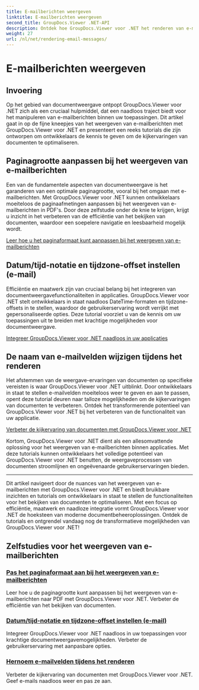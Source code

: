 ```yaml
---
title: E-mailberichten weergeven
linktitle: E-mailberichten weergeven
second_title: GroupDocs.Viewer .NET-API
description: Ontdek hoe GroupDocs.Viewer voor .NET het renderen van e-mailberichten in PDF's vereenvoudigt. Leer hoe u de paginagrootte kunt aanpassen, de DateTime-notatie kunt instellen en velden efficiënt kunt hernoemen.
weight: 27
url: /nl/net/rendering-email-messages/
---
```


# E-mailberichten weergeven

## Invoering

Op het gebied van documentweergave ontpopt GroupDocs.Viewer voor .NET zich als een cruciaal hulpmiddel, dat een naadloos traject biedt voor het manipuleren van e-mailberichten binnen uw toepassingen. Dit artikel gaat in op de fijne kneepjes van het weergeven van e-mailberichten met GroupDocs.Viewer voor .NET en presenteert een reeks tutorials die zijn ontworpen om ontwikkelaars de kennis te geven om de kijkervaringen van documenten te optimaliseren.

## Paginagrootte aanpassen bij het weergeven van e-mailberichten

Een van de fundamentele aspecten van documentweergave is het garanderen van een optimale paginagrootte, vooral bij het omgaan met e-mailberichten. Met GroupDocs.Viewer voor .NET kunnen ontwikkelaars moeiteloos de paginaafmetingen aanpassen bij het weergeven van e-mailberichten in PDF's. Door deze zelfstudie onder de knie te krijgen, krijgt u inzicht in het verbeteren van de efficiëntie van het bekijken van documenten, waardoor een soepelere navigatie en leesbaarheid mogelijk wordt.

[Leer hoe u het paginaformaat kunt aanpassen bij het weergeven van e-mailberichten](./adjust-page-size-email/)

## Datum/tijd-notatie en tijdzone-offset instellen (e-mail)

Efficiëntie en maatwerk zijn van cruciaal belang bij het integreren van documentweergavefunctionaliteiten in applicaties. GroupDocs.Viewer voor .NET stelt ontwikkelaars in staat naadloos DateTime-formaten en tijdzone-offsets in te stellen, waardoor de gebruikerservaring wordt verrijkt met gepersonaliseerde opties. Deze tutorial voorziet u van de kennis om uw toepassingen uit te breiden met krachtige mogelijkheden voor documentweergave.

[Integreer GroupDocs.Viewer voor .NET naadloos in uw applicaties](./set-date-time-format-offset-email/)

## De naam van e-mailvelden wijzigen tijdens het renderen

Het afstemmen van de weergave-ervaringen van documenten op specifieke vereisten is waar GroupDocs.Viewer voor .NET uitblinkt. Door ontwikkelaars in staat te stellen e-mailvelden moeiteloos weer te geven en aan te passen, opent deze tutorial deuren naar talloze mogelijkheden om de kijkervaringen van documenten te verbeteren. Ontdek het transformerende potentieel van GroupDocs.Viewer voor .NET bij het verbeteren van de functionaliteit van uw applicatie.

[Verbeter de kijkervaring van documenten met GroupDocs.Viewer voor .NET](./rename-email-fields/)

Kortom, GroupDocs.Viewer voor .NET dient als een allesomvattende oplossing voor het weergeven van e-mailberichten binnen applicaties. Met deze tutorials kunnen ontwikkelaars het volledige potentieel van GroupDocs.Viewer voor .NET benutten, de weergaveprocessen van documenten stroomlijnen en ongeëvenaarde gebruikerservaringen bieden.

--- 

Dit artikel navigeert door de nuances van het weergeven van e-mailberichten met GroupDocs.Viewer voor .NET en biedt bruikbare inzichten en tutorials om ontwikkelaars in staat te stellen de functionaliteiten voor het bekijken van documenten te optimaliseren. Met een focus op efficiëntie, maatwerk en naadloze integratie vormt GroupDocs.Viewer voor .NET de hoeksteen van moderne documentbeheeroplossingen. Ontdek de tutorials en ontgrendel vandaag nog de transformatieve mogelijkheden van GroupDocs.Viewer voor .NET!
## Zelfstudies voor het weergeven van e-mailberichten
### [Pas het paginaformaat aan bij het weergeven van e-mailberichten](./adjust-page-size-email/)
Leer hoe u de paginagrootte kunt aanpassen bij het weergeven van e-mailberichten naar PDF met GroupDocs.Viewer voor .NET. Verbeter de efficiëntie van het bekijken van documenten.
### [Datum/tijd-notatie en tijdzone-offset instellen (e-mail)](./set-date-time-format-offset-email/)
Integreer GroupDocs.Viewer voor .NET naadloos in uw toepassingen voor krachtige documentweergavemogelijkheden. Verbeter de gebruikerservaring met aanpasbare opties.
### [Hernoem e-mailvelden tijdens het renderen](./rename-email-fields/)
Verbeter de kijkervaring van documenten met GroupDocs.Viewer voor .NET. Geef e-mails naadloos weer en pas ze aan.